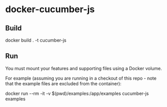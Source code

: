 # docker-cucumber-js

## Build

 docker build . -t cucumber-js

## Run

You must mount your features and supporting files using a Docker volume.

For example (assuming you are running in a checkout of this repo - note that the example files
are excluded from the container):

 docker run --rm -it -v $(pwd)/examples:/app/examples cucumber-js examples
